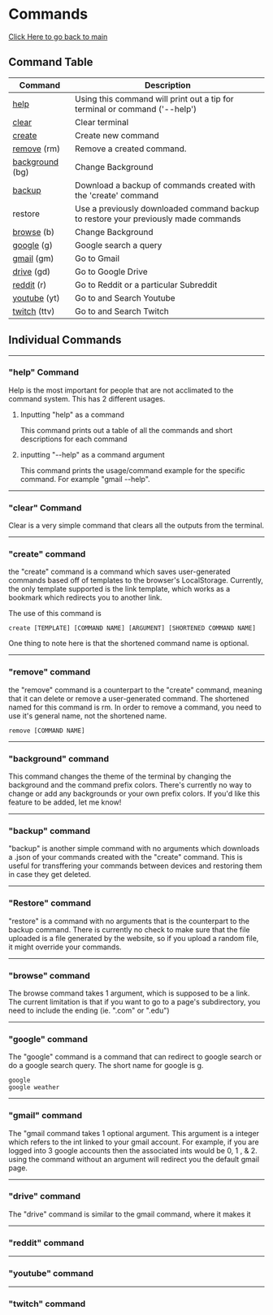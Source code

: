 # Commands

[Click Here to go back to main](/)
## Command Table

| Command | Description |
| ----------- | ----------- |
[help](#"help"-command)|Using this command will print out a tip for terminal or command ('--help')
[clear]()|Clear terminal
[create]()|Create new command
[remove]() (rm)|Remove a created command.
[background]() (bg)|Change Background
[backup]()|Download a backup of commands created with the 'create' command
restore|Use a previously downloaded command backup to restore your previously made commands
[browse]() (b)|Change Background
[google]() (g)|Google search a query
[gmail]() (gm)|Go to Gmail
[drive]() (gd)|Go to Google Drive
[reddit]() (r)|Go to Reddit or a particular Subreddit
[youtube]() (yt)|Go to and Search Youtube
[twitch]() (ttv)|Go to and Search Twitch

## Individual Commands

---

### "help" Command
Help is the most important for people that are not acclimated to the command system. This has 2 different usages.

1. Inputting "help" as a command

    This command prints out a table of all the commands and short descriptions for each command
    <!-- ADD GIF OF GENERAL HELP COMMAND -->

2. inputting "--help" as a command argument

    <!-- ADD LITTLE TERMINAL BOX -->
    This command prints the usage/command example for the specific command. For example "gmail --help".
    <!-- ADD GIF OF SUB-COMMAND --help -->


---

### "clear" Command
Clear is a very simple command that clears all the outputs from the terminal.
<!-- include gif of clear -->


----

<!-- SUB-SECTION create -->
### "create" command
the "create" command is a command which saves user-generated commands based off of templates to the browser's LocalStorage. Currently, the only template supported is the link template, which works as a bookmark which redirects you to another link.

The use of this command is
```
create [TEMPLATE] [COMMAND NAME] [ARGUMENT] [SHORTENED COMMAND NAME]
```
One thing to note here is that the shortened command name is optional.

---

### "remove" command

the "remove" command is a counterpart to the "create" command, meaning that it can delete or remove a user-generated command. The shortened named for this command is rm. In order to remove a command, you need to use it's general name, not the shortened name.

```
remove [COMMAND NAME]
```
<!-- ADD IMAGE OF COMMAND USE-->

---

### "background" command

This command changes the theme of the terminal by changing the background and the command prefix colors. There's currently no way to change or add any backgrounds or your own prefix colors. If you'd like this feature to be added, let me know!

---

### "backup" command

"backup" is another simple command with no arguments which downloads a .json of your commands created with the "create" command. This is useful for transffering your commands between devices and restoring them in case they get deleted.

<!-- GIF EXAMPLE HERE -->

---

### "Restore" command

"restore" is a command with no arguments that is the counterpart to the backup command. There is currently no check to make sure that the file uploaded is a file generated by the website, so if you upload a random file, it might override your commands.

<!-- GIF EXAMPLE HERE -->

---

### "browse" command
The browse command takes 1 argument, which is supposed to be a link. The current limitation is that if you want to go to a page's subdirectory, you need to include the ending (ie. ".com" or ".edu")

<!-- EXAMPLE HERE -->

---

### "google" command
The "google" command is a command that can redirect to google search or do a google search query. The short name for google is g.

```
google
google weather
```

<!-- USAGE EXAMPLE -->

---

### "gmail" command
The "gmail command takes 1 optional argument. This argument is a integer which refers to the int linked to your gmail account. For example, if you are logged into 3 google accounts then the associated ints would be 0, 1 , & 2. using the command without an argument will redirect you the default gmail page.

---

<!-- INCOMPLETE SECTION -->
### "drive" command
The "drive" command is similar to the gmail command, where it makes it

---

### "reddit" command

---
### "youtube" command

---
### "twitch" command
